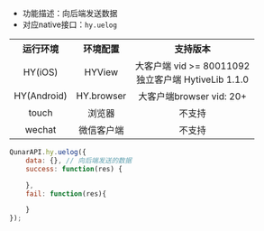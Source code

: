 * 功能描述：向后端发送数据
* 对应native接口：`hy.uelog`

<table style="text-align:center">
    <tr>
        <th>运行环境</th>
        <th>环境配置</th>
        <th>支持版本</th>
    </tr>
    <tr>
        <td>HY(iOS)</td>
        <td>HYView</td>
        <td>大客户端 vid >= 80011092<br/>独立客户端 HytiveLib 1.1.0</td>
    </tr>
    <tr>
        <td>HY(Android)</td>
        <td>HY.browser</td>
        <td>大客户端browser vid: 20+</td>
    </tr>
    <tr>
        <td>touch</td>
        <td>浏览器</td>
        <td>不支持</td>
    </tr>
    <tr>
        <td>wechat</td>
        <td>微信客户端</td>
        <td>不支持</td>
    </tr>
</table>


```js
QunarAPI.hy.uelog({
    data: {}, // 向后端发送的数据
    success: function(res) {

    },
    fail: function(res){

    }
});
```
